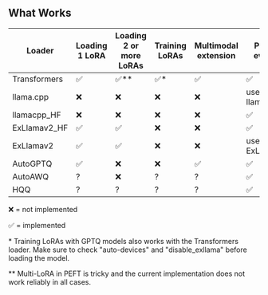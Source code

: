 ## What Works

| Loader         | Loading 1 LoRA | Loading 2 or more LoRAs | Training LoRAs | Multimodal extension | Perplexity evaluation |
|----------------|----------------|-------------------------|----------------|----------------------|-----------------------|
| Transformers   |       ✅       |           ✅\*\*        |       ✅\*     |          ✅          |           ✅          |
| llama.cpp      |       ❌       |           ❌            |       ❌       |          ❌          |    use llamacpp_HF    |
| llamacpp_HF    |       ❌       |           ❌            |       ❌       |          ❌          |           ✅          |
| ExLlamav2_HF   |       ✅       |           ✅            |       ❌       |          ❌          |           ✅          |
| ExLlamav2      |       ✅       |           ✅            |       ❌       |          ❌          |   use ExLlamav2_HF    |
| AutoGPTQ       |       ✅       |           ❌            |       ❌       |          ✅          |           ✅          |
| AutoAWQ        |       ?        |           ❌            |       ?        |          ?           |           ✅          |
| HQQ            |       ?        |           ?             |       ?        |          ?           |           ✅          |

❌ = not implemented

✅ = implemented

\* Training LoRAs with GPTQ models also works with the Transformers loader. Make sure to check "auto-devices" and "disable_exllama" before loading the model.

\*\* Multi-LoRA in PEFT is tricky and the current implementation does not work reliably in all cases.
